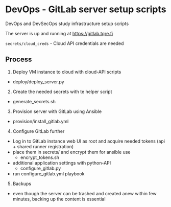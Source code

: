 # DevOps - GitLab server setup scripts
DevOps and DevSecOps study infrastructure setup scripts  

The server is up and running at https://gitlab.tqre.fi

`secrets/cloud_creds` - Cloud API credentials are needed

## Process

1. Deploy VM instance to cloud with cloud-API scripts
- deploy/deploy_server.py

2. Create the needed secrets with te helper script
- generate_secrets.sh

3. Provision server with GitLab using Ansible
- provision/install_gitlab.yml

4. Configure GitLab further 
- Log in to GitLab instance web UI as root and acquire needed tokens (api + shared runner registration)
- place them in secrets/ and encrypt them for ansible use
  - encrypt_tokens.sh
- additional application settings with python-API
  - configure_gitlab.py
- run configure_gitlab.yml playbook

5. Backups
- even though the server can be trashed and created anew within few minutes, backing up the content is essential

